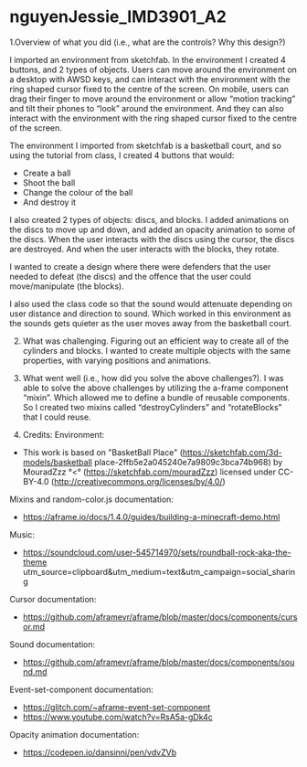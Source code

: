 # nguyenJessie_IMD3901_A2

1.Overview of what you did (i.e., what are the controls? Why this design?)

I imported an environment from sketchfab. In the environment I created 4 buttons, and 2 types of objects. Users can move around the environment on a desktop with AWSD keys, and can interact with the environment with the ring shaped cursor fixed to the centre of the screen. On mobile, users can drag their finger to move around the environment or allow “motion tracking” and tilt their phones to “look” around the environment. And they can also interact with the environment with the ring shaped cursor fixed to the centre of the screen. 

The environment I imported from sketchfab is a basketball court, and so using the tutorial from class, I created 4 buttons that would:
- Create a ball
- Shoot the ball
- Change the colour of the ball
- And destroy it

I also created 2 types of objects: discs, and blocks. I added animations on the discs to move up and down, and added an opacity animation to some of the discs. When the user interacts with the discs using the cursor, the discs are destroyed. And when the user interacts with the blocks, they rotate.

I wanted to create a design where there were defenders that the user needed to defeat (the discs) and the offence that the user could move/manipulate (the blocks). 

I also used the class code so that the sound would attenuate depending on user distance and direction to sound. Which worked in this environment as the sounds gets quieter as the user moves away from the basketball court. 

2. What was challenging.
Figuring out an efficient way to create all of the cylinders and blocks. I wanted to create multiple objects with the same properties, with varying positions and animations. 

3. What went well (i.e., how did you solve the above challenges?).
I was able to solve the above challenges by utilizing the a-frame component “mixin”. Which allowed me to define a bundle of reusable components. So I created two mixins called “destroyCylinders” and “rotateBlocks” that I could reuse. 

4. Credits:
Environment:
- This work is based on "BasketBall Place" (https://sketchfab.com/3d-models/basketball
place-2ffb5e2a045240e7a9809c3bca74b968) by MouradZzz °<° (https://sketchfab.com/mouradZzz) licensed under CC-BY-4.0 (http://creativecommons.org/licenses/by/4.0/)

Mixins and random-color.js documentation:
- https://aframe.io/docs/1.4.0/guides/building-a-minecraft-demo.html

Music:
- https://soundcloud.com/user-545714970/sets/roundball-rock-aka-the-theme utm_source=clipboard&utm_medium=text&utm_campaign=social_sharing

Cursor documentation:
- https://github.com/aframevr/aframe/blob/master/docs/components/cursor.md

Sound documentation:
- https://github.com/aframevr/aframe/blob/master/docs/components/sound.md

Event-set-component documentation:
- https://glitch.com/~aframe-event-set-component
- https://www.youtube.com/watch?v=RsA5a-gDk4c

Opacity animation documentation:
- https://codepen.io/dansinni/pen/vdvZVb
